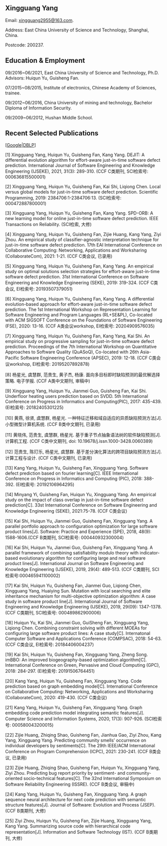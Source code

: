 ## Xingguang Yang

Email: xingguang2955@163.com.

Address: East China University of Science and Technology, Shanghai, China.

Postcode: 200237.

## Education & Employment
09/2016~06/2021, East China University of Science and Technology, Ph.D. Advisors: Huiqun Yu, Guisheng Fan.

07/2015~08/2015, Institute of electronics, Chinese Academy of Sciences, trainee.

09/2012~06/2016, China University of mining and technology, Bachelor Diploma of Information Security.

09/2009~06/2012, Hushan Middle School.

## Recent Selected Publications
[[Google][a]|[DBLP][b]]

[1]	Xingguang Yang, Huiqun Yu, Guisheng Fan, Kang Yang. DEJIT: A differential evolution algorithm for effort-aware just-in-time software defect prediction. International Journal of Software Engineering and Knowledge Engineering (IJSEKE), 2021, 31(3): 289-310. (CCF C类期刊, SCI检索号: 000636815500001)

[2]	Xingguang Yang, Huiqun Yu, Guisheng Fan, Kai Shi, Liqiong Chen. Local versus global models for just-in-time software defect prediction. Scientific Programming, 2019: 2384706:1-2384706:13. (SCI检索号: 000472887800001)

[3]	Xingguang Yang, Huiqun Yu, Guisheng Fan, Kang Yang. SPD-ORB: A new learning model for online just-in-time software defect prediction. IEEE Transactions on Reliability. (SCI检索, 大修)

[4]	Xingguang Yang, Huiqun Yu, Guisheng Fan, Zijie Huang, Kang Yang, Ziyi Zhou. An empirical study of classifier-agnostic interpretation technique for just-in-time software defect prediction. 17th EAI International Conference on Collaborative Computing: Networking, Applications and Worksharing (CollaborateCom), 2021: 1-21. (CCF C类会议, 已录用)

[5]	Xingguang Yang, Huiqun Yu, Guisheng Fan, Kang Yang. An empirical study on optimal solutions selection strategies for effort-aware just-in-time software defect prediction. 31st International Conference on Software Engineering and Knowledge Engineering (SEKE), 2019: 319-324. (CCF C类会议, EI检索号: 20193507379051)

[6]	Xingguang Yang, Huiqun Yu, Guisheng Fan, Kang Yang. A differential evolution-based approach for effort-aware just-in-time software defect prediction. The 1st International Workshop on Representation Learning for Software Engineering and Program Languages (RL+SE&PL), Co-located with ACM SIGSOFT Conference on the Foundations of Software Engineering (FSE), 2020: 13-16. (CCF A类会议workshop, EI检索号: 20204909576035)

[7]	Xingguang Yang, Huiqun Yu, Guisheng Fan, Kang Yang, Kai Shi. An empirical study on progressive sampling for just-in-time software defect prediction. Proceedings of the 7th International Workshop on Quantitative Approaches to Software Quality (QuASoQ), Co-located with 26th Asia-Pacific Software Engineering Conference (APSEC), 2019: 12-18. (CCF C类会议workshop, EI检索号: 20195207892878)

[8]	杨星光, 虞慧群, 范贵生, 黄子杰, 杨康. 面向多目标即时缺陷预测的最优解选择策略. 电子学报. (CCF A类中文期刊, 审稿中)

[9]	Xingguang Yang, Huiqun Yu, Jianmei Guo, Guisheng Fan, Kai Shi. Underfloor heating users prediction based on SVDD. 5th International Conference on Progress in Informatics and Computing(PIC), 2017: 435-439. (EI检索号: 20182405301225)

[10]	黄燕, 徐贤, 虞慧群, 杨星光. 一种特征迁移和域自适应的异质缺陷预测方法[J]. 小型微型计算机系统. (CCF B类中文期刊, 已录用)

[11]	黄晓伟, 范贵生, 虞慧群, 杨星光. 基于重子节点抽象语法树的软件缺陷预测[J]. 计算机工程. (CCF C类中文期刊, doi: 10.19678/j.issn.1000-3428.0060389)

[12]	范贵生, 陈玎乐, 杨星光, 虞慧群. 基于差分演化算法的跨项目缺陷预测方法[J]. 计算工程与设计. (CCF C类中文期刊, 已录用)

[13]	Kang Yang, Huiqun Yu, Guisheng Fan, Xingguang Yang. Software defect prediction based on fourier learning[C]. IEEE International Conference on Progress in Informatics and Computing (PIC), 2018: 388-392. (EI检索号: 20192106964295)

[14]	Minyang Yi, Guisheng Fan, Huiqun Yu, Xingguang Yang. An empirical study on the impact of class overlap in just-in-time software defect prediction[C]. 33st International Conference on Software Engineering and Knowledge Engineering (SEKE), 2021:75-78. (CCF C类会议)

[15]	Kai Shi, Huiqun Yu, Jianmei Guo, Guisheng Fan, Xingguang Yang. A parallel portfolio approach to configuration optimization for large software product lines[J]. Software: Practice and Experience (SPE), 2018, 48(9): 1588-1606.(CCF B类期刊, SCI检索号: 000440932300004)

[16]	Kai Shi, Huiqun Yu, Jianmei Guo, Guisheng Fan, Xingguang Yang. A parallel framework of combining satisfiability modulo theory with indicator-based evolutionary algorithm for configuring large and real software product lines[J]. International Journal on Software Engineering and Knowledge Engineering (IJSEKE), 2019, 29(4): 489-513. (CCF C类期刊, SCI检索号:000465941100002)

[17]	Kai Shi, Huiqun Yu, Guisheng Fan, Jianmei Guo, Liqiong Chen, Xingguang Yang, Huaiying Sun. Mutation with local searching and elite inheritance mechanism for multi-objective optimization algorithm: A case study in software product line[J]. International Journal of Software Engineering and Knowledge Engineering (IJSEKE), 2019, 29(09): 1347-1378. (CCF C类期刊, SCI检索号: 000489862900006)

[18]	Huiqun Yu, Kai Shi, Jianmei Guo, GuiSheng Fan, Xingguang Yang, Liqiong Chen. Combining constraint solving with different MOEAs for configuring large software product lines: A case study[C]. Internatonal Computer Software and Applications Conference (COMPSAC), 2018: 54-63. (CCF C类会议, EI检索号: 20184406004237)

[19]	Kai Shi, Huiqun Yu, Guisheng Fan, Xingguang Yang, Zheng Song. imBBO: An improved biogeography-based optimization algorithm[C]. International Conference on Green, Pervasive and Cloud Computing (GPC), 2018: 284-297. (EI检索号: 20191506764451)

[20]	Kang Yang, Huiqun Yu, Guisheng Fan, Xingguang Yang. Code prediction based on graph embedding model[C]. International Conference on Collaborative Computing: Networking, Applications and Worksharing (CollaborateCom), 2020: 419-430. (CCF C类会议)

[21]	Kang Yang, Huiqun Yu, Guisheng Fan, Xingguang Yang. Graph embedding code prediction model integrating semantic features[J]. Computer Science and Information Systems, 2020, 17(3): 907-926. (SCI检索号: 000580043200015)

[22]	Zijie Huang, Zhiqing Shao, Guisheng Fan, Jianhua Gao, Ziyi Zhou, Kang Yang, Xingguang Yang. Predicting community smells’ occurrence on individual developers by sentiments[C]. The 29th IEEE/ACM International Conference on Program Comprehension (ICPC), 2021: 230-241. (CCF B类会议, 已录用)

[23]	Zijie Huang, Zhiqing Shao, Guisheng Fan, Huiqun Yu, Xingguang Yang, Ziyi Zhou. Predicting bug report priority by sentiment- and community-oriented socio-technical features[C]. The 32nd International Symposium on Software Reliability Engineering (ISSRE). (CCF B类会议, 审稿中)

[24]	Kang Yang, Huiqun Yu, Guisheng Fan, Xingguang Yang. A graph sequence neural architecture for next code prediction with semantic structure features[J]. Journal of Software: Evolution and Process (JSEP). (CCF B类期刊, 大修)

[25]	Ziyi Zhou, Huiqun Yu, Guisheng Fan, Zijie Huang, Xingguang Yang, Kang Yang. Summarizing source code with hierarchical code representation[J]. Information and Software Technology (IST). (CCF B类期刊, 大修)



[a]: https://scholar.google.com/citations?user=FO57rqMAAAAJ&hl=zh-CN&oi=sra

[b]: https://dblp.uni-trier.de/pers/hd/y/Yang:Xingguang
